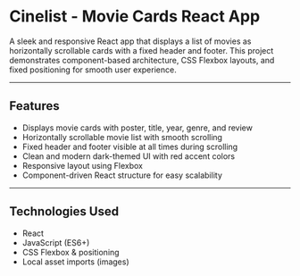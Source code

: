 # Cinelist - Movie Cards React App

A sleek and responsive React app that displays a list of movies as horizontally scrollable cards with a fixed header and footer. This project demonstrates component-based architecture, CSS Flexbox layouts, and fixed positioning for smooth user experience.

---

## Features

- Displays movie cards with poster, title, year, genre, and review
- Horizontally scrollable movie list with smooth scrolling
- Fixed header and footer visible at all times during scrolling
- Clean and modern dark-themed UI with red accent colors
- Responsive layout using Flexbox
- Component-driven React structure for easy scalability

---

## Technologies Used

- React
- JavaScript (ES6+)
- CSS Flexbox & positioning
- Local asset imports (images)


